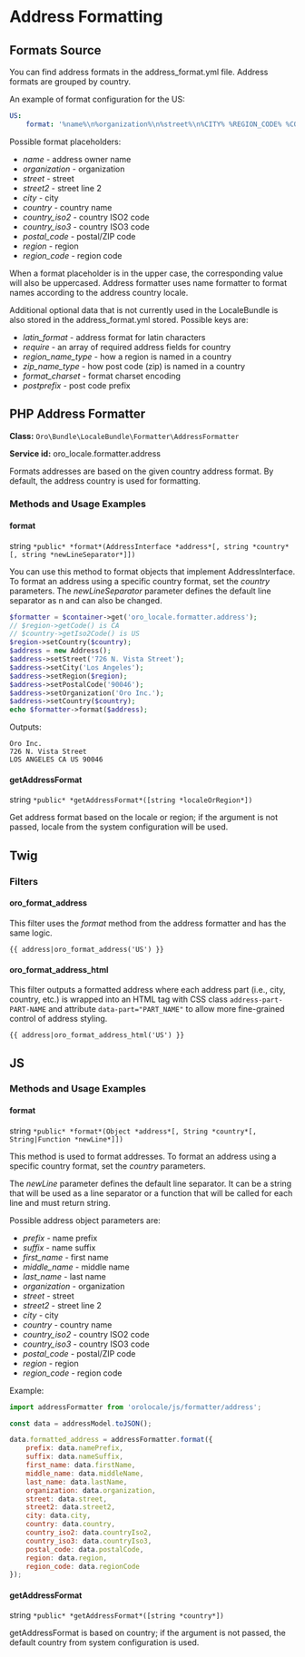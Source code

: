 <a id="bundle-docs-platform-locale-bundle-address-formatting"></a>

# Address Formatting

## Formats Source

You can find address formats in the address_format.yml file. Address formats are grouped by country.

An example of format configuration for the US:

```yaml
US:
    format: '%name%\n%organization%\n%street%\n%CITY% %REGION_CODE% %COUNTRY_ISO2% %postal_code%'
```

Possible format placeholders:

* *name* - address owner name
* *organization* - organization
* *street* - street
* *street2* - street line 2
* *city* - city
* *country* - country name
* *country_iso2* - country ISO2 code
* *country_iso3* - country ISO3 code
* *postal_code* - postal/ZIP code
* *region* - region
* *region_code* - region code

When a format placeholder is in the upper case, the corresponding value will also be uppercased.
Address formatter uses name formatter to format names according to the address country locale.

Additional optional data that is not currently used in the LocaleBundle is also stored in the address_format.yml stored. Possible keys are:

* *latin_format* - address format for latin characters
* *require* - an array of required address fields for country
* *region_name_type* - how a region is named in a country
* *zip_name_type* - how post code (zip) is named in a country
* *format_charset* - format charset encoding
* *postprefix* - post code prefix

## PHP Address Formatter

**Class:** `Oro\Bundle\LocaleBundle\Formatter\AddressFormatter`

**Service id:** oro_locale.formatter.address

Formats addresses are based on the given country address format. By default, the address country is used for formatting.

### Methods and Usage Examples

#### format

string `*public* *format*(AddressInterface *address*[, string *country*[, string *newLineSeparator*]])`

You can use this method to format objects that implement AddressInterface.
To format an address using a specific country format, set the *country* parameters.
The *newLineSeparator* parameter defines the default line separator as n and can also be changed.

```php
$formatter = $container->get('oro_locale.formatter.address');
// $region->getCode() is CA
// $country->getIso2Code() is US
$region->setCountry($country);
$address = new Address();
$address->setStreet('726 N. Vista Street');
$address->setCity('Los Angeles');
$address->setRegion($region);
$address->setPostalCode('90046');
$address->setOrganization('Oro Inc.');
$address->setCountry($country);
echo $formatter->format($address);
```

Outputs:

```none
Oro Inc.
726 N. Vista Street
LOS ANGELES CA US 90046
```

#### getAddressFormat

string `*public* *getAddressFormat*([string *localeOrRegion*])`

Get address format based on the locale or region; if the argument is not passed, locale from the system configuration will be used.

<a id="bundle-docs-platform-locale-bundle-oro-format-address"></a>

## Twig

### Filters

#### oro_format_address

This filter uses the *format* method from the address formatter and has the same logic.

```none
{{ address|oro_format_address('US') }}
```

#### oro_format_address_html

This filter outputs a formatted address where each address part (i.e., city, country, etc.) is wrapped into an HTML tag with CSS class `address-part-PART-NAME` and attribute `data-part="PART_NAME"` to allow more fine-grained control of address styling.

```none
{{ address|oro_format_address_html('US') }}
```

## JS

### Methods and Usage Examples

#### format

string `*public* *format*(Object *address*[, String *country*[, String|Function *newLine*]])`

This method is used to format addresses.
To format an address using a specific country format, set the *country* parameters.

The *newLine* parameter defines the default line separator. It can be a string that will be used as a line separator or
a function that will be called for each line and must return string.

Possible address object parameters are:

* *prefix* - name prefix
* *suffix* - name suffix
* *first_name* - first name
* *middle_name* - middle name
* *last_name* - last name
* *organization* - organization
* *street* - street
* *street2* - street line 2
* *city* - city
* *country* - country name
* *country_iso2* - country ISO2 code
* *country_iso3* - country ISO3 code
* *postal_code* - postal/ZIP code
* *region* - region
* *region_code* - region code

Example:

```javascript
import addressFormatter from 'orolocale/js/formatter/address';

const data = addressModel.toJSON();

data.formatted_address = addressFormatter.format({
    prefix: data.namePrefix,
    suffix: data.nameSuffix,
    first_name: data.firstName,
    middle_name: data.middleName,
    last_name: data.lastName,
    organization: data.organization,
    street: data.street,
    street2: data.street2,
    city: data.city,
    country: data.country,
    country_iso2: data.countryIso2,
    country_iso3: data.countryIso3,
    postal_code: data.postalCode,
    region: data.region,
    region_code: data.regionCode
});
```

#### getAddressFormat

string `*public* *getAddressFormat*([string *country*])`

getAddressFormat is based on country; if the argument is not passed, the default country from system configuration is used.
